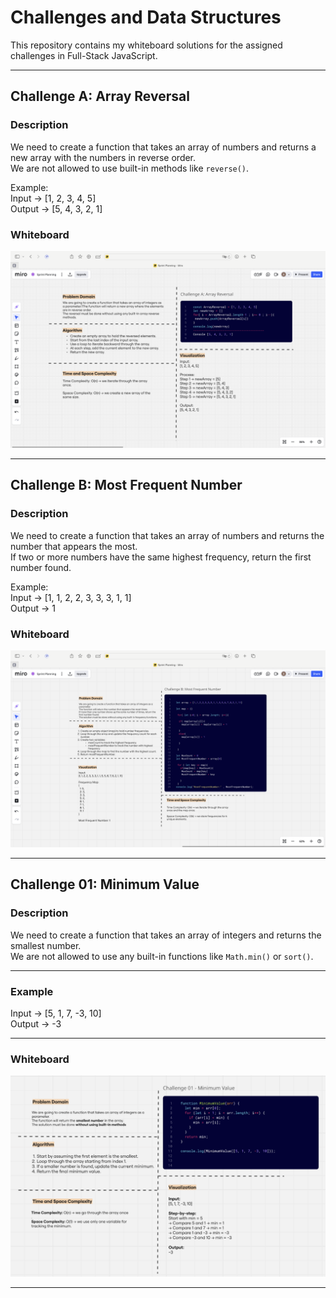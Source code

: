 # Challenges and Data Structures

This repository contains my whiteboard solutions for the assigned challenges in Full-Stack JavaScript.

---

## Challenge A: Array Reversal

### Description
We need to create a function that takes an array of numbers and returns a new array with the numbers in reverse order.  
We are not allowed to use built-in methods like `reverse()`.

Example:  
Input → [1, 2, 3, 4, 5]  
Output → [5, 4, 3, 2, 1]

### Whiteboard
![Array Reversal Whiteboard](array-reversal-image.png)

-------------------------------------

## Challenge B: Most Frequent Number

### Description
We need to create a function that takes an array of numbers and returns the number that appears the most.  
If two or more numbers have the same highest frequency, return the first number found.

Example:  
Input → [1, 1, 2, 2, 3, 3, 3, 1, 1]  
Output → 1

### Whiteboard
![Most Frequent Number Whiteboard](most-frequent-number-image.png)

-------------------------------------
## Challenge 01: Minimum Value

### Description  
We need to create a function that takes an array of integers and returns the smallest number.  
We are not allowed to use any built-in functions like `Math.min()` or `sort()`.

---

### Example  
Input → [5, 1, 7, -3, 10]  
Output → -3

---

### Whiteboard  
![Minimum Value Whiteboard](minimum-value.png)


-------------------------------------
